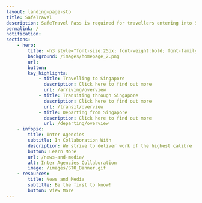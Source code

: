 ```yaml
---
layout: landing-page-stp
title: SafeTravel
description: SafeTravel Pass is required for travellers entering into Singapore under Green/Fast Lane arrangements.
permalink: /
notification:
sections:
    - hero:
        title: <h3 style="font-size:25px; font-weight:bold; font-family:Arial; letter-spacing:0; line-height:1.4em; color:#333;">Singapore has implemented international Safe Travel Lanes to facilitate travel in and out of Singapore, while safeguarding public health amidst the <br/> COVID-19 pandemic. <br/><br/> Click the buttons below for the latest information on Safe Travel arrangements for arrival, transit or departure.</h3>
        background: /images/homepage_2.png
        url:
        button: 
        key_highlights:
            - title: Travelling to Singapore
              description: Click here to find out more
              url: /arriving/overview
            - title: Transiting through Singapore
              description: Click here to find out more
              url: /transit/overview
            - title: Departing from Singapore
              description: Click here to find out more
              url: /departing/overview
    - infopic:
        title: Inter Agencies
        subtitle: In Collaboration With
        description: We strive to deliver work of the highest calibre
        button: Learn More
        url: /news-and-media/
        alt: Inter Agencies Collaboration
        image: /images/STO_Banner.gif
    - resources:
        title: News and Media
        subtitle: Be the first to know!
        button: View More
---
```

